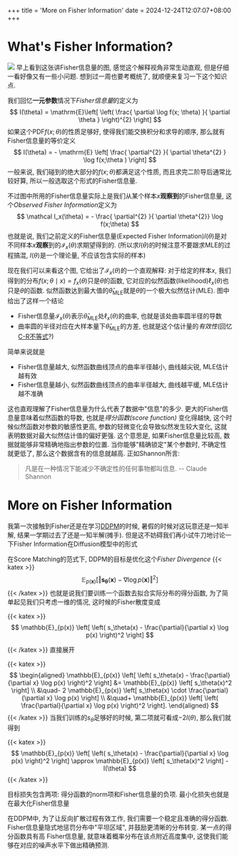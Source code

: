 +++
title = 'More on Fisher Information'
date = 2024-12-24T12:07:07+08:00
+++

# What's Fisher Information?
![](/blog/Fisher-Information.jpg)
早上看到这张讲Fisher信息量的图, 感觉这个解释视角非常生动直观, 但是仔细一看好像又有一些小问题. 想到过一周也要考概统了, 就顺便来复习一下这个知识点.

我们回忆**一元参数**情况下*Fisher信息量*的定义为
$$
I(\theta) = \mathrm{E}\left[ \left( \frac{ \partial \log f(x; \theta) }{ \partial \theta } \right)^{2}   \right] 
$$
如果这个PDF$f(x;\theta)$的性质足够好, 使得我们能交换积分和求导的顺序, 那么就有Fisher信息量的等价定义
$$
I(\theta) = - \mathrm{E} \left[ \frac{ \partial^{2}  }{ \partial \theta^{2} } \log f(x;\theta )  \right] 
$$
一般来说, 我们碰到的绝大部分的$f(x;\theta)$都满足这个性质, 而且求完二阶导后通常比较好算, 所以一般选取这个形式的Fisher信息量.

不过图中所用的Fisher信息量实际上是我们从某个样本$x$**观察到**的Fisher信息量, 这个*Observed Fisher Information*定义为
$$
\mathcal I_x(\theta) = - \frac{ \partial^{2} }{ \partial \theta^{2}}  \log f(x;\theta)
$$
也就是说, 我们之前定义的Fisher信息量(Expected Fisher Information)$I(\theta)$是对不同样本$x$**观察**到的$\mathcal I_x(\theta)$求期望得到的. (所以求$I(\theta)$的时候注意不要跟求MLE的过程搞混, $I(\theta)$是一个理论量, 不应该包含实际的样本)

现在我们可以来看这个图, 它给出了$\mathcal I_x(\theta)$的一个直观解释: 对于给定的样本$x$, 我们得到的分布$f(x;\theta \mid x) = f_x(\theta)$只是$\theta$的函数, 它对应的似然函数(likelihood)$\ell_x(\theta)$也只是$\theta$的函数. 似然函数达到最大值的$\hat{\theta}_{\mathrm{MLE}}$就是$\theta$的一个极大似然估计(MLE). 图中给出了这样一个结论
- Fisher信息量$\mathcal I_x(\theta)$表示$\hat{\theta}_{\mathrm{MLE}}$处$\ell_x(\theta)$的曲率, 也就是该处曲率圆半径的导数
- 曲率圆的半径对应在大样本量下$\hat{\theta}_{\mathrm{MLE}}$的方差, 也就是这个估计量的*有效性*(回忆[C-R不等式](https://ldiex.github.io/quartz/Academic-Notes/Mathematics/Uniformly-Minimum-Variance-Unbiased-Estimate,-UMVUE)?)

简单来说就是
- Fisher信息量越大, 似然函数曲线顶点的曲率半径越小, 曲线越尖锐, MLE估计越有效
- Fisher信息量越小, 似然函数曲线顶点的曲率半径越大, 曲线越平缓, MLE估计越不准确

这也直观理解了Fisher信息量为什么代表了数据中"信息"的多少. 更大的Fisher信息量意味着似然函数的导数, 也就是*得分函数(score function)* 变化得越快, 这个时候似然函数对参数的敏感性更高, 参数的轻微变化会导致似然发生较大变化, 这就表明数据对最大似然估计值的偏好更强. 这个意思是, 如果Fisher信息量比较高, 数据就能够非常精确地指出参数的位置. 当你能够"精确锁定"某个参数时, 不确定性就更低了, 那么这个数据含有的信息就越高. 正如Shannon所言: 

> 凡是在一种情况下能减少不确定性的任何事物都叫信息.  -- Claude Shannon

# More on Fisher Information
我第一次接触到Fisher还是在学习[DDPM](https://ldiex.github.io/quartz/Academic-Notes/Machine-Learning/Denoising-Diffusion-Probabilistic-Models-(DDPM))的时候, 暑假的时候对这玩意还是一知半解, 结果一学期过去了还是一知半解(摊手). 但是这不妨碍我们再小试牛刀地讨论一下Fisher Information在Diffusion模型中的形式

在Score Matching的范式下, DDPM的目标是优化这个*Fisher Divergence*
{{< katex >}}
$$
\mathbb{E}_{p(\boldsymbol x)} \left[ \Vert \boldsymbol s_{\boldsymbol \theta}(\boldsymbol x) - \nabla \log p(\boldsymbol x) \Vert^{2} \right] 
$$
{{< /katex >}}
也就是说我们要训练一个函数去拟合实际分布的得分函数, 为了简单起见我们只考虑一维的情况, 这时候的Fisher散度变成

{{< katex >}}
$$
\mathbb{E}_{p(x)} \left[ \left( s_\theta(x) - \frac{\partial}{\partial x} \log p(x) \right)^2 \right]
$$

{{< /katex >}}
直接展开

{{< katex >}}
$$
\begin{aligned}
\mathbb{E}_{p(x)} \left[ \left( s_\theta(x) - \frac{\partial}{\partial x} \log p(x) \right)^2 \right] &=
\mathbb{E}_{p(x)} \left[ s_\theta(x)^2 \right] \\
&\quad- 2 \mathbb{E}_{p(x)} \left[ s_\theta(x) \cdot \frac{\partial}{\partial x} \log p(x) \right] \\
&\quad+ \mathbb{E}_{p(x)} \left[ \left( \frac{\partial}{\partial x} \log p(x) \right)^2 \right].
\end{aligned}
$$
{{< /katex >}}
当我们训练的$s_\theta$足够好的时候, 第二项就可看成$-2I(\theta)$, 那么我们就得到


{{< katex >}}
$$
\mathbb{E}_{p(x)} \left[ \left( s_\theta(x) - \frac{\partial}{\partial x} \log p(x) \right)^2 \right] \approx \mathbb{E}_{p(x)} \left[ s_\theta(x)^2 \right] - I(\theta)
$$
{{< /katex >}}

目标损失包含两项: 得分函数的norm项和Fisher信息量的负项. 最小化损失也就是在最大化Fisher信息量

在DDPM中, 为了让反向扩散过程有效工作, 我们需要一个稳定且准确的得分函数. Fisher信息量隐式地惩罚分布中"平坦区域", 并鼓励更清晰的分布转变. 某一点的得分函数具有高 Fisher信息量, 就意味着概率分布在该点附近高度集中, 这使我们能够在对应的噪声水平下做出精确预测.






